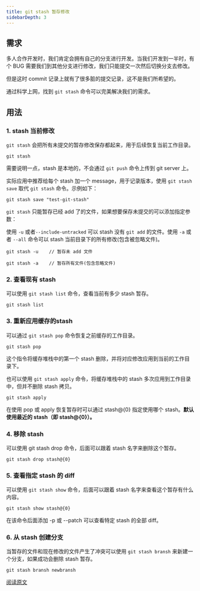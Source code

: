 ```yaml
---
title: git stash 暂存修改
sidebarDepth: 3
---
```


## 需求

多人合作开发时，我们肯定会拥有自己的分支进行开发。当我们开发到一半时，有个 BUG 需要我们到其他分支进行修改，我们只能提交一次然后切换分支去修改。

但是这时 commit 记录上就有了很多脏的提交记录，这不是我们所希望的。

通过科学上网，找到 `git stash` 命令可以完美解决我们的需求。

## 用法

### 1. stash 当前修改

`git stash` 会把所有未提交的暂存修改保存都起来，用于后续恢复当前工作目录。

```shell
git stash
```

需要说明一点，stash 是本地的，不会通过 `git push` 命令上传到 git server 上。

实际应用中推荐给每个 stash 加一个 message，用于记录版本，使用 `git stash save` 取代 `git stash` 命令。示例如下：

```shell
git stash save "test-git-stash"
```

`git stash` 只能暂存已经 add 了的文件，如果想要保存未提交的可以添加指定参数：

使用 `-u` 或者`--include-untracked` 可以 stash 没有 `git add` 的文件。使用 `-a` 或者 `--all` 命令可以 stash 当前目录下的所有修改(包含被忽略文件)。

```shell
git stash -u	// 暂存未 add 文件

git stash -a	// 暂存所有文件(包含忽略文件)
```

### 2. 查看现有 stash

可以使用 `git stash list` 命令，查看当前有多少 stash 暂存。

```shell
git stash list
```

### 3. 重新应用缓存的stash

可以通过 `git stash pop` 命令恢复之前缓存的工作目录。

```shell
git stash pop
```

这个指令将缓存堆栈中的第一个 stash 删除，并将对应修改应用到当前的工作目录下。

也可以使用 `git stash apply` 命令，将缓存堆栈中的 stash 多次应用到工作目录中，但并不删除 stash 拷贝。

```shell
git stash apply
```

在使用 pop 或 apply 恢复暂存时可以通过 stash@{0} 指定使用哪个 stash。**默认使用最近的 stash（即 stash@{0}）。**

### 4. 移除 stash

可以使用 git stash drop 命令，后面可以跟着 stash 名字来删除这个暂存。

```shell
git stash drop stash@{0}
```

### 5. 查看指定 stash 的 diff

可以使用 `git stash show` 命令，后面可以跟着 stash 名字来查看这个暂存有什么内容。

```shell
git stash show stash@{0}
```

在该命令后面添加 -p 或 --patch 可以查看特定 stash 的全部 diff。

### 6. 从 stash 创建分支

当暂存的文件和现在修改的文件产生了冲突可以使用 `git stash bransh` 来新建一个分支，如果成功会删除 stash 暂存。

```shell
git stash bransh newbransh
```

[阅读原文](https://www.cnblogs.com/tocy/p/git-stash-reference.html)
